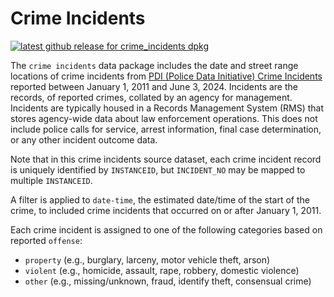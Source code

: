 # Crime Incidents

<!-- badges: start -->
[![latest github release for crime_incidents dpkg](https://img.shields.io/github/v/release/geomarker-io/xx_address?sort=date&filter=crime_incidents-*&display_name=tag&label=%5B%E2%98%B0%5D&labelColor=%238CB4C3&color=%23396175)](https://github.com/geomarker-io/xx_address/releases?q=crime_incidents&expanded=false)
<!-- badges: end -->

The `crime incidents` data package includes the date and street range locations of crime incidents from [PDI (Police Data Initiative) Crime Incidents](https://data.cincinnati-oh.gov/safety/PDI-Police-Data-Initiative-Crime-Incidents/k59e-2pvf) reported between January 1, 2011 and June 3, 2024. Incidents are the records, of reported crimes, collated by an agency for management. Incidents are typically housed in a Records Management System (RMS) that stores agency-wide data about law enforcement operations. This does not include police calls for service, arrest information, final case determination, or any other incident outcome data. 

Note that in this crime incidents source dataset, each crime incident record is uniquely identified by `INSTANCEID`, but `INCIDENT_NO` may be mapped to multiple `INSTANCEID`. 

A filter is applied to `date-time`, the estimated date/time of the start of the crime, to included crime incidents that occurred on or after January 1, 2011.

Each crime incident is assigned to one of the following categories based on reported `offense`:
* `property` (e.g., burglary, larceny, motor vehicle theft, arson)
* `violent` (e.g., homicide, assault, rape, robbery, domestic violence)
* `other` (e.g., missing/unknown, fraud, identify theft, consensual crime)


